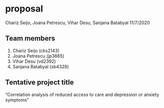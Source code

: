 proposal
================
Chariz Seijo, Joana Petrescu, Vihar Desu, Sanjana Batabyal
11/7/2020

## Team members

1.  Chariz Seijo (cks2143)
2.  Joana Petrescu (jp3665)
3.  Vihar Desu (vd2392)
4.  Sanjana Batabyal (sb4328)

## Tentative project title

“Correlation analysis of reduced access to care and depression or
anxiety symptoms”
